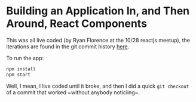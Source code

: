 Building an Application In, and Then Around, React Components
=============================================================

This was all live coded (by Ryan Florence at the 10/28 reactjs meetup), the iterations are found in the git commit history [here](https://github.com/rpflorence/talk-react-js-utah-2014-10-28/commits/master).

To run the app:

```sh
npm install
npm start
```

Well, I mean, I live coded until it broke, and then I did a quick
`git checkout` of a commit that worked ~without anybody noticiing~.
